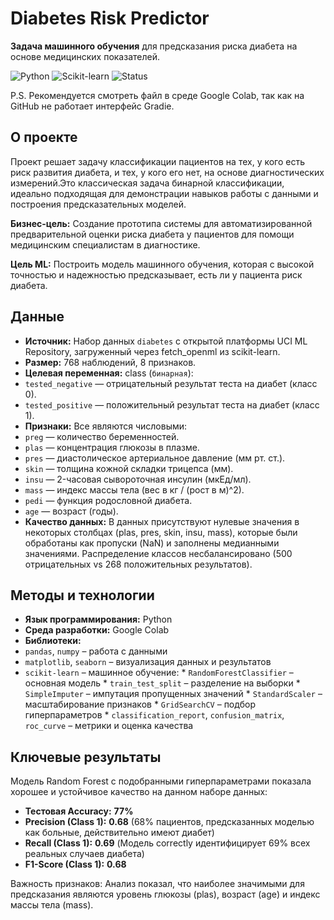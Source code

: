 # Diabetes Risk Predictor

**Задача машинного обучения** для предсказания риска диабета на основе медицинских показателей.

![Python](https://img.shields.io/badge/Python-3.x-blue?logo=python)
![Scikit-learn](https://img.shields.io/badge/Scikit--learn-1.2+-orange?logo=scikit-learn)
![Status](https://img.shields.io/badge/Status-Completed-success)

P.S. Рекомендуется смотреть файл в среде Google Colab, так как на GitHub не работает интерфейс Gradie.

## О проекте

Проект решает задачу классификации пациентов на тех, у кого есть риск развития диабета, и тех, у кого его нет, на основе диагностических измерений.Это классическая задача бинарной классификации, идеально подходящая для демонстрации навыков работы с данными и построения предсказательных моделей.

**Бизнес-цель:** Создание прототипа системы для автоматизированной предварительной оценки риска диабета у пациентов для помощи медицинским специалистам в диагностике.

**Цель ML:** Построить модель машинного обучения, которая с высокой точностью и надежностью предсказывает, есть ли у пациента риск диабета.

## Данные

*  **Источник:** Набор данных `diabetes` с открытой платформы UCI ML Repository, загруженный через fetch_openml из scikit-learn.
*  **Размер:** 768 наблюдений, 8 признаков.
*  **Целевая переменная:** class (`бинарная`):
  *  `tested_negative` — отрицательный результат теста на диабет (класс 0).
  *  `tested_positive` — положительный результат теста на диабет (класс 1).
*  **Признаки:** Все являются числовыми:
  *  `preg` — количество беременностей.
  *  `plas` — концентрация глюкозы в плазме.
  *  `pres` — диастолическое артериальное давление (мм рт. ст.).
  *  `skin` — толщина кожной складки трицепса (мм).
  *  `insu` — 2-часовая сывороточная инсулин (мкЕд/мл).
  *  `mass` — индекс массы тела (вес в кг / (рост в м)^2).
  *  `pedi` — функция родословной диабета.
  *  `age` — возраст (годы).
*  **Качество данных:** В данных присутствуют нулевые значения в некоторых столбцах (plas, pres, skin, insu, mass), которые были обработаны как пропуски (NaN) и заполнены медианными значениями. Распределение классов несбалансировано (500 отрицательных vs 268 положительных результатов).

## Методы и технологии

*  **Язык программирования:** Python
*  **Среда разработки:** Google Colab
*  **Библиотеки:**
  *  `pandas`, `numpy` – работа с данными
  *  `matplotlib`, `seaborn` – визуализация данных и результатов
  *  `scikit-learn` – машинное обучение:
    *  `RandomForestClassifier` – основная модель
    *  `train_test_split` – разделение на выборки
    *  `SimpleImputer` – импутация пропущенных значений
    *  `StandardScaler` – масштабирование признаков
    *  `GridSearchCV` – подбор гиперпараметров
    *  `classification_report`, `confusion_matrix`, `roc_curve` – метрики и оценка качества
     
## Ключевые результаты

Модель Random Forest с подобранными гиперпараметрами показала хорошее и устойчивое качество на данном наборе данных:
*  **Тестовая Accuracy:** **77%**
*  **Precision (Class 1):** **0.68** (68% пациентов, предсказанных моделью как больные, действительно имеют диабет)
*  **Recall (Class 1):** **0.69** (Модель correctly идентифицирует 69% всех реальных случаев диабета)
*  **F1-Score (Class 1):** **0.68**

Важность признаков: Анализ показал, что наиболее значимыми для предсказания являются уровень глюкозы (plas), возраст (age) и индекс массы тела (mass).
